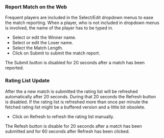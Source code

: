 ### Report Match on the Web

Frequent players are included in the Select/Edit dropdown menus to ease the match reporting.
When a player, who is not included in dropdown menus is involved, the name of the player has to be typed in.

- Select or edit the Winner name.
- Select or edit the Loser name.
- Select the Match Length.
- Click on Submit to submit the match report.

The Submit button is disabled for 20 seconds after a match has been reported.

### Rating List Update

After the a new match is submitted the rating list will be refreshed automatically after 20 seconds.
During that 20 seconds the Refresh button is disabled.
If the rating list is refreshed more than once per minute the fetched rating list might be a buffered version and a little bit obsolete.

- Click on Refresh to refresh the rating list manually.

The Refesh button is disable for 20 seconds after a match has been submitted and for 60 seconds after Refresh has been clicked.
